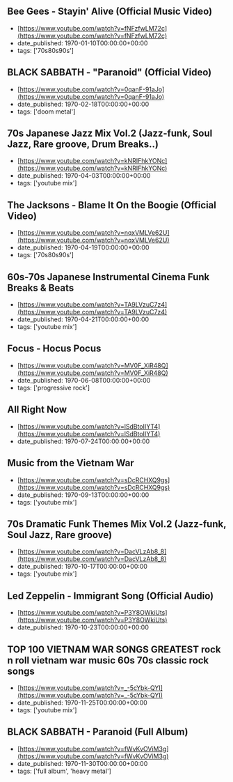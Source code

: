  ## Bee Gees - Stayin' Alive (Official Music Video)
 - [https://www.youtube.com/watch?v=fNFzfwLM72c](https://www.youtube.com/watch?v=fNFzfwLM72c)
 - date_published: 1970-01-10T00:00:00+00:00
 - tags: ['70s80s90s']

 ## BLACK SABBATH - "Paranoid" (Official Video)
 - [https://www.youtube.com/watch?v=0qanF-91aJo](https://www.youtube.com/watch?v=0qanF-91aJo)
 - date_published: 1970-02-18T00:00:00+00:00
 - tags: ['doom metal']

 ## 70s Japanese Jazz Mix Vol.2 (Jazz-funk, Soul Jazz, Rare groove, Drum Breaks..)
 - [https://www.youtube.com/watch?v=kNRIFhkYONc](https://www.youtube.com/watch?v=kNRIFhkYONc)
 - date_published: 1970-04-03T00:00:00+00:00
 - tags: ['youtube mix']

 ## The Jacksons - Blame It On the Boogie (Official Video)
 - [https://www.youtube.com/watch?v=nqxVMLVe62U](https://www.youtube.com/watch?v=nqxVMLVe62U)
 - date_published: 1970-04-19T00:00:00+00:00
 - tags: ['70s80s90s']

 ## 60s-70s Japanese Instrumental Cinema Funk Breaks & Beats
 - [https://www.youtube.com/watch?v=TA9LVzuC7z4](https://www.youtube.com/watch?v=TA9LVzuC7z4)
 - date_published: 1970-04-21T00:00:00+00:00
 - tags: ['youtube mix']

 ## Focus - Hocus Pocus
 - [https://www.youtube.com/watch?v=MV0F_XiR48Q](https://www.youtube.com/watch?v=MV0F_XiR48Q)
 - date_published: 1970-06-08T00:00:00+00:00
 - tags: ['progressive rock']

 ## All Right Now
 - [https://www.youtube.com/watch?v=lSdBtoIIYT4](https://www.youtube.com/watch?v=lSdBtoIIYT4)
 - date_published: 1970-07-24T00:00:00+00:00

 ## Music from the Vietnam War
 - [https://www.youtube.com/watch?v=sDcRCHXQ9gs](https://www.youtube.com/watch?v=sDcRCHXQ9gs)
 - date_published: 1970-09-13T00:00:00+00:00
 - tags: ['youtube mix']

 ## 70s Dramatic Funk Themes Mix Vol.2 (Jazz-funk, Soul Jazz, Rare groove)
 - [https://www.youtube.com/watch?v=DacVLzAb8_8](https://www.youtube.com/watch?v=DacVLzAb8_8)
 - date_published: 1970-10-17T00:00:00+00:00
 - tags: ['youtube mix']

 ## Led Zeppelin - Immigrant Song (Official Audio)
 - [https://www.youtube.com/watch?v=P3Y8OWkiUts](https://www.youtube.com/watch?v=P3Y8OWkiUts)
 - date_published: 1970-10-23T00:00:00+00:00

 ## TOP 100 VIETNAM WAR SONGS GREATEST rock n roll vietnam war music 60s 70s classic rock songs
 - [https://www.youtube.com/watch?v=_-5cYbk-QYI](https://www.youtube.com/watch?v=_-5cYbk-QYI)
 - date_published: 1970-11-25T00:00:00+00:00
 - tags: ['youtube mix']

 ## BLACK SABBATH - Paranoid (Full Album)
 - [https://www.youtube.com/watch?v=fWvKvOViM3g](https://www.youtube.com/watch?v=fWvKvOViM3g)
 - date_published: 1970-11-30T00:00:00+00:00
 - tags: ['full album', 'heavy metal']

